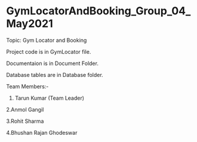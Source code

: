 # GymLocatorAndBooking_Group_04_May2021

Topic: Gym Locator and Booking  


Project code is in GymLocator file.

Documentaion is in Document Folder.

Database tables are in Database folder.


Team Members:-

1. Tarun Kumar (Team Leader)

2.Anmol Gangil

3.Rohit Sharma

4.Bhushan Rajan Ghodeswar 
